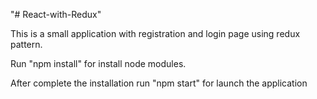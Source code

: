 "# React-with-Redux" 

This is a small application with registration and login page using redux pattern. 

Run "npm install" for install node modules.

After complete the installation run "npm start" for launch the application
